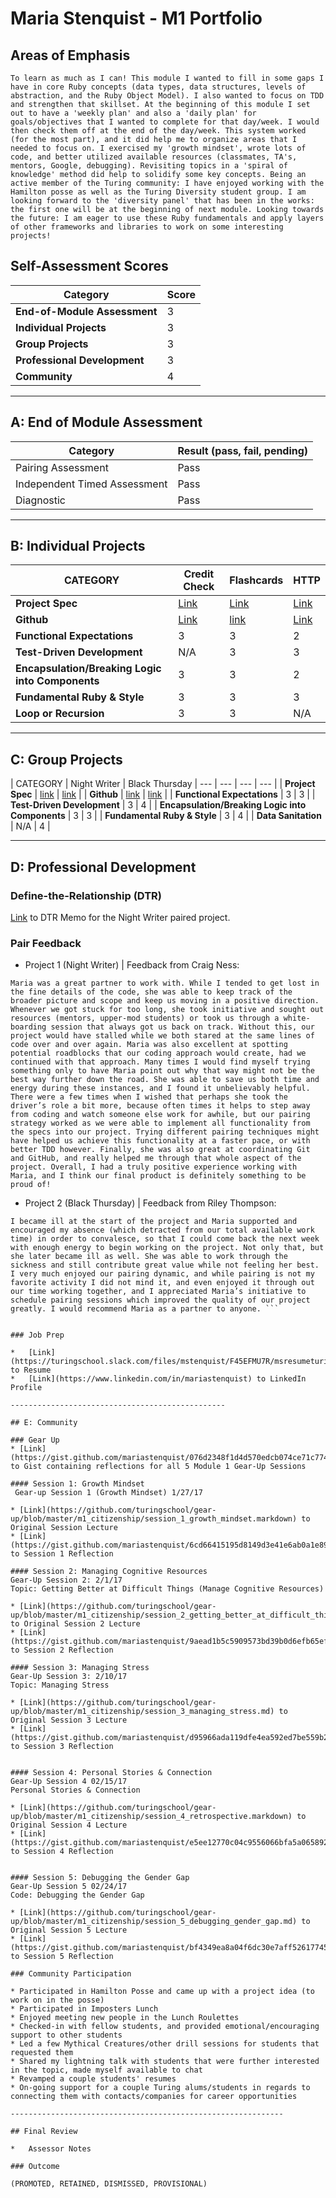 # Maria Stenquist - M1 Portfolio

## Areas of Emphasis

``` To learn as much as I can! This module I wanted to fill in some gaps I have in core Ruby concepts (data types, data structures, levels of abstraction, and the Ruby Object Model). I also wanted to focus on TDD and strengthen that skillset. At the beginning of this module I set out to have a 'weekly plan' and also a 'daily plan' for goals/objectives that I wanted to complete for that day/week. I would then check them off at the end of the day/week. This system worked (for the most part), and it did help me to organize areas that I needed to focus on. I exercised my 'growth mindset', wrote lots of code, and better utilized available resources (classmates, TA's, mentors, Google, debugging). Revisiting topics in a 'spiral of knowledge' method did help to solidify some key concepts. Being an active member of the Turing community: I have enjoyed working with the Hamilton posse as well as the Turing Diversity student group. I am looking forward to the 'diversity panel' that has been in the works: the first one will be at the beginning of next module. Looking towards the future: I am eager to use these Ruby fundamentals and apply layers of other frameworks and libraries to work on some interesting projects! ```


## Self-Assessment Scores

| Category | Score |
| ----- | --- |
| **End-of-Module Assessment** | 3 |
| **Individual Projects** | 3 |
| **Group Projects** | 3 |
| **Professional Development** | 3 |
| **Community** | 4 |


------------------------------------------------

## A: End of Module Assessment

| Category | Result (pass, fail, pending) |
| ----- | --- |
| Pairing Assessment | Pass |
| Independent Timed Assessment | Pass |
| Diagnostic | Pass |

------------------------------------------------

## B: Individual Projects

| CATEGORY | Credit Check | Flashcards | HTTP |
| --- | --- | --- | --- |
| **Project Spec** | [Link](http://backend.turing.io/module1/projects/credit_check) | [Link](http://backend.turing.io/module1/projects/flashcards) | [Link](http://backend.turing.io/module1/projects/http_yeah_you_know_me) |
| **Github** | [Link](https://github.com/mariastenquist/projects) | [link](https://github.com/mariastenquist/flashcards) | [Link](https://github.com/mariastenquist/http_yykm) |
| **Functional Expectations** | 3 | 3 | 2 |
| **Test-Driven Development** | N/A | 3 | 3 |
| **Encapsulation/Breaking Logic into Components** | 3 | 3 | 2 |
| **Fundamental Ruby & Style** | 3 | 3 | 3 |
| **Loop or Recursion** | 3 | 3 | N/A |

------------------------------------------------

## C: Group Projects

| CATEGORY | Night Writer | Black Thursday
| --- | --- | --- | --- |
| **Project Spec** | [link](http://backend.turing.io/module1/projects/night_writer) | [link](http://backend.turing.io/module1/projects/black_thursday) |
| **Github** | [link](https://github.com/mariastenquist/night_writer) | [link](https://github.com/ryt11/black_thursday) |
| **Functional Expectations** | 3 | 3 |
| **Test-Driven Development** | 3 | 4 |
| **Encapsulation/Breaking Logic into Components** | 3 | 3 |
| **Fundamental Ruby & Style** | 3 | 4 |
| **Data Sanitation** | N/A | 4 |

------------------------------------------------

## D: Professional Development

### Define-the-Relationship (DTR)

[Link](https://turingschool.slack.com/files/mstenquist/F441MPAEL/dtrnightwriter.pages) to DTR Memo for the Night Writer paired project.

### Pair Feedback

*   Project 1 (Night Writer)  |  Feedback from Craig Ness:

```Maria was a great partner to work with. While I tended to get lost in the fine details of the code, she was able to keep track of the broader picture and scope and keep us moving in a positive direction. Whenever we got stuck for too long, she took initiative and sought out resources (mentors, upper-mod students) or took us through a white-boarding session that always got us back on track. Without this, our project would have stalled while we both stared at the same lines of code over and over again. Maria was also excellent at spotting potential roadblocks that our coding approach would create, had we continued with that approach. Many times I would find myself trying something only to have Maria point out why that way might not be the best way further down the road. She was able to save us both time and energy during these instances, and I found it unbelievably helpful. There were a few times when I wished that perhaps she took the driver’s role a bit more, because often times it helps to step away from coding and watch someone else work for awhile, but our pairing strategy worked as we were able to implement all functionality from the specs into our project. Trying different pairing techniques might have helped us achieve this functionality at a faster pace, or with better TDD however. Finally, she was also great at coordinating Git and GitHub, and really helped me through that whole aspect of the project. Overall, I had a truly positive experience working with Maria, and I think our final product is definitely something to be proud of!  ```

*   Project 2 (Black Thursday)  |  Feedback from Riley Thompson:

``` Working with Maria on Black Thursday has been a rewarding experience. Throughout the duration of this project Maria stayed  punctual and respective of my time. She did everything in her power to make sure any design decisions we made were both agreed upon by each other, and was more than understanding and courteous,  when I would sometimes take us down  crazy rabbit holes of unnecessary algorithmic thinking, which by nature, stymied progress.
I became ill at the start of the project and Maria supported and encouraged my absence (which detracted from our total available work time) in order to convalesce, so that I could come back the next week with enough energy to begin working on the project. Not only that, but she later became ill as well. She was able to work through the sickness and still contribute great value while not feeling her best.
I very much enjoyed our pairing dynamic, and while pairing is not my favorite activity I did not mind it, and even enjoyed it through out our time working together, and I appreciated Maria’s initiative to schedule pairing sessions which improved the quality of our project greatly. I would recommend Maria as a partner to anyone. ```


### Job Prep

*   [Link](https://turingschool.slack.com/files/mstenquist/F45EFMU7R/msresumeturing.pdf) to Resume
*   [Link](https://www.linkedin.com/in/mariastenquist) to LinkedIn Profile

------------------------------------------------

## E: Community

### Gear Up
* [Link](https://gist.github.com/mariastenquist/076d2348f1d4d570edcb074ce71c7744) to Gist containing reflections for all 5 Module 1 Gear-Up Sessions

#### Session 1: Growth Mindset
 Gear-up Session 1 (Growth Mindset) 1/27/17

* [Link](https://github.com/turingschool/gear-up/blob/master/m1_citizenship/session_1_growth_mindset.markdown) to Original Session Lecture
* [Link](https://gist.github.com/mariastenquist/6cd66415195d8149d3e41e6ab0a1e897) to Session 1 Reflection 

#### Session 2: Managing Cognitive Resources
Gear-Up Session 2: 2/1/17
Topic: Getting Better at Difficult Things (Manage Cognitive Resources)

* [Link](https://github.com/turingschool/gear-up/blob/master/m1_citizenship/session_2_getting_better_at_difficult_things.md) to Original Session 2 Lecture
* [Link](https://gist.github.com/mariastenquist/9aead1b5c5909573bd39b0d6efb65efd) to Session 2 Reflection 

#### Session 3: Managing Stress
Gear-Up Session 3: 2/10/17
Topic: Managing Stress

* [Link](https://github.com/turingschool/gear-up/blob/master/m1_citizenship/session_3_managing_stress.md) to Original Session 3 Lecture
* [Link](https://gist.github.com/mariastenquist/d95966ada119dfe4ea592ed7be559b22) to Session 3 Reflection 


#### Session 4: Personal Stories & Connection
Gear-Up Session 4 02/15/17
Personal Stories & Connection

* [Link](https://github.com/turingschool/gear-up/blob/master/m1_citizenship/session_4_retrospective.markdown) to Original Session 4 Lecture
* [Link](https://gist.github.com/mariastenquist/e5ee12770c04c9556066bfa5a0658925) to Session 4 Reflection 


#### Session 5: Debugging the Gender Gap
Gear-Up Session 5 02/24/17
Code: Debugging the Gender Gap

* [Link](https://github.com/turingschool/gear-up/blob/master/m1_citizenship/session_5_debugging_gender_gap.md) to Original Session 5 Lecture
* [Link](https://gist.github.com/mariastenquist/bf4349ea8a04f6dc30e7aff52617745d) to Session 5 Reflection 

### Community Participation

* Participated in Hamilton Posse and came up with a project idea (to work on in the posse)
* Participated in Imposters Lunch
* Enjoyed meeting new people in the Lunch Roulettes
* Checked-in with fellow students, and provided emotional/encouraging support to other students
* Led a few Mythical Creatures/other drill sessions for students that requested them
* Shared my lightning talk with students that were further interested in the topic, made myself available to chat 
* Revamped a couple students' resumes
* On-going support for a couple Turing alums/students in regards to connecting them with contacts/companies for career opportunities

-------------------------------------------------------------

## Final Review

*   Assessor Notes

### Outcome

(PROMOTED, RETAINED, DISMISSED, PROVISIONAL)
